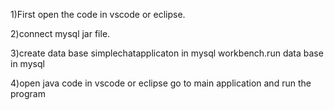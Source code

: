 1)First open the code in vscode or eclipse.

2)connect mysql jar file.

3)create data base simplechatapplicaton in mysql workbench.run data base in mysql

4)open java code in vscode or eclipse go to main application and run the program
